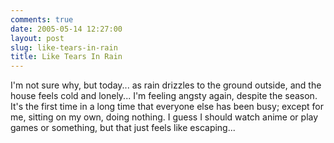 ```yaml
---
comments: true
date: 2005-05-14 12:27:00
layout: post
slug: like-tears-in-rain
title: Like Tears In Rain
---
```


I'm not sure why, but today... as rain drizzles to the ground outside, and the house feels cold and lonely...  I'm feeling angsty again, despite the season.  It's the first time in a long time that everyone else has been busy; except for me, sitting on my own, doing nothing.  I guess I should watch anime or play games or something, but that just feels like escaping...  


